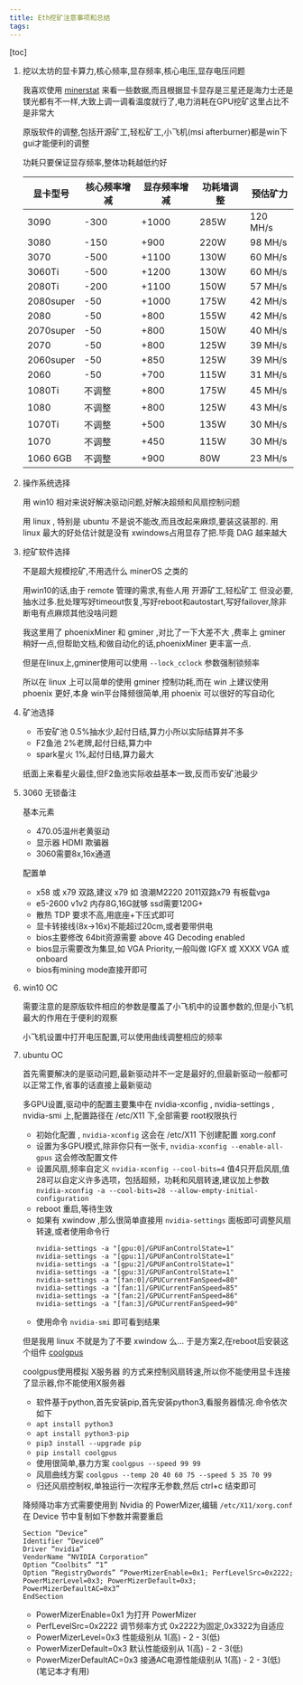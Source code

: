 ```yaml
---
title: Eth挖矿注意事项和总结
tags: 
---
```


[toc]

1. 挖以太坊的显卡算力,核心频率,显存频率,核心电压,显存电压问题

	我喜欢使用 [minerstat](https://minerstat.com/hardware) 来看一些数据,而且根据显卡显存是三星还是海力士还是镁光都有不一样,大致上调一调看温度就行了,电力消耗在GPU挖矿这里占比不是非常大
	
	原版软件的调整,包括开源矿工,轻松矿工,小飞机(msi afterburner)都是win下gui才能便利的调整
	
	功耗只要保证显存频率,整体功耗越低约好

	显卡型号 | 核心频率增减 | 显存频率增减 | 功耗墙调整 | 预估矿力
	---------|--------------|--------------|------------|---------
	3090 |	    -300 |	    +1000 |	285W |	120 MH/s
	3080 |	    -150 |	    +900 |	220W |	98 MH/s
	3070 |	    -500 |	    +1100 |	130W |	60 MH/s
	3060Ti |	-500 |	    +1200 |	130W |	60 MH/s
	2080Ti |    -200 |	    +1100 |	150W |	57 MH/s
	2080super |	-50 |	  +1000 | 175W | 42 MH/s
	2080 |	     -50 |	       +800 | 155W | 42 MH/s
	2070super |	-50 |	   +800 | 150W | 40 MH/s
	2070 |	     -50 |	       +800 | 125W | 39 MH/s
	2060super |	-50 |	   +850 | 125W | 39 MH/s
	2060 |	     -50 |	       +700 | 115W | 31 MH/s
	1080Ti |	不调整 |   +800 |	175W | 45 MH/s
	1080 |	     不调整 |	 +800 |	125W |	43 MH/s
	1070Ti |	不调整 |	+500 |	135W | 30 MH/s
	1070 |	     不调整 |	 +450 |	115W |	30 MH/s
	1060 6GB | 不调整 | +900 |	80W |	 23 MH/s
	
2. 操作系统选择

	用 win10 相对来说好解决驱动问题,好解决超频和风扇控制问题
	
	用 linux , 特别是 ubuntu 不是说不能改,而且改起来麻烦,要装这装那的. 用 linux 最大的好处估计就是没有 xwindows占用显存了把.毕竟 DAG 越来越大
	
3. 挖矿软件选择

	不是超大规模挖矿,不用选什么 minerOS 之类的
	
	用win10的话,由于 remote 管理的需求,有些人用 开源矿工,轻松矿工 但没必要,抽水过多.批处理写好timeout恢复,写好reboot和autostart,写好failover,除非断电有点麻烦其他没啥问题
	
	我这里用了 phoenixMiner 和 gminer ,对比了一下大差不大 ,费率上 gminer 稍好一点,但帮助文档,和做自动化的话,phoenixMiner 更丰富一点.
	
	但是在linux上,gminer使用可以使用 `--lock_cclock` 参数强制锁频率
	
	所以在 linux 上可以简单的使用 gminer 控制功耗,而在 win 上建议使用phoenix 更好,本身 win平台降频很简单,用 phoenix 可以很好的写自动化

4. 矿池选择

	- 币安矿池 0.5%抽水少,起付日结,算力小所以实际结算并不多
	- F2鱼池 2%老牌,起付日结,算力中
	- spark星火 1%,起付日结,算力最大
		
	纸面上来看星火最佳,但F2鱼池实际收益基本一致,反而币安矿池最少

5. 3060 无锁备注
	
	基本元素
	- 470.05温州老黄驱动
	- 显示器 HDMI 欺骗器
	- 3060需要8x,16x通道

	配置单
	- x58 或 x79 双路,建议 x79 如 浪潮M2220 2011双路x79 有板载vga
	- e5-2600 v1v2 内存8G,16G就够 ssd需要120G+
	- 散热 TDP 要求不高,用底座+下压式即可
	- 显卡转接线(8x->16x)不能超过20cm,或者要带供电
	- bios主要修改 64bit资源需要 above 4G Decoding enabled
	- bios显示需要改为集显,如 VGA Priority,一般叫做 IGFX 或 XXXX VGA 或 onboard
	- bios有mining mode直接开即可
	
6. win10 OC

	需要注意的是原版软件相应的参数是覆盖了小飞机中的设置参数的,但是小飞机最大的作用在于便利的观察
	
	小飞机设置中打开电压配置,可以使用曲线调整相应的频率
	
7. ubuntu OC

	首先需要解决的是驱动问题,最新驱动并不一定是最好的,但最新驱动一般都可以正常工作,省事的话直接上最新驱动
	
	多GPU设置,驱动中的配置主要集中在 nvidia-xconfig , nvidia-settings , nvidia-smi 上,配置路径在 /etc/X11 下,全部需要 root权限执行
	
	- 初始化配置 , `nvidia-xconfig` 这会在 /etc/X11 下创建配置 xorg.conf
	- 设置为多GPU模式,除非你只有一张卡, `nvidia-xconfig --enable-all-gpus` 这会修改配置文件
	- 设置风扇,频率自定义 `nvidia-xconfig --cool-bits=4` 值4只开启风扇,值28可以自定义许多选项，包括超频，功耗和风扇转速,建议加上参数 `nvidia-xconfig -a --cool-bits=28 --allow-empty-initial-configuration`	
	- reboot 重启,等待生效
	- 如果有 xwindow ,那么很简单直接用 `nvidia-settings` 面板即可调整风扇转速,或者使用命令行
		```
		nvidia-settings -a "[gpu:0]/GPUFanControlState=1" 
		nvidia-settings -a "[gpu:1]/GPUFanControlState=1" 
		nvidia-settings -a "[gpu:2]/GPUFanControlState=1" 
		nvidia-settings -a "[gpu:3]/GPUFanControlState=1" 
		nvidia-settings -a "[fan:0]/GPUCurrentFanSpeed=80" 
		nvidia-settings -a "[fan:1]/GPUCurrentFanSpeed=85" 
		nvidia-settings -a "[fan:2]/GPUCurrentFanSpeed=86" 
		nvidia-settings -a "[fan:3]/GPUCurrentFanSpeed=90" 
		```
	- 使用命令 `nvidia-smi` 即可看到结果

	但是我用 linux 不就是为了不要 xwindow 么... 于是方案2,在reboot后安装这个组件 [coolgpus](https://github.com/andyljones/coolgpus)
	
	coolgpus使用模拟 X服务器 的方式来控制风扇转速,所以你不能使用显卡连接了显示器,你不能使用X服务器
	
	- 软件基于python,首先安装pip,首先安装python3,看服务器情况.命令依次如下 
	- `apt install python3`
	- `apt install python3-pip`
	- `pip3 install --upgrade pip`
	- `pip install coolgpus`
	- 使用很简单,暴力方案 `coolgpus --speed 99 99`
	- 风扇曲线方案 `coolgpus --temp 20 40 60 75 --speed 5 35 70 99`
	- 归还风扇控制权,单独运行一次程序无参数,然后 ctrl+c 结束即可

	降频降功率方式需要使用到 Nvidia 的 PowerMizer,编辑 `/etc/X11/xorg.conf` 在 Device 节中复制如下参数并需要重启
	
	```
	Section “Device”
	Identifier “Device0”
	Driver “nvidia”
	VendorName “NVIDIA Corporation”
	Option “Coolbits” “1”
	Option “RegistryDwords” “PowerMizerEnable=0x1; PerfLevelSrc=0x2222; PowerMizerLevel=0x3; PowerMizerDefault=0x3; PowerMizerDefaultAC=0x3”
	EndSection
	```
	
	- PowerMizerEnable=0x1 为打开 PowerMizer
	- PerfLevelSrc=0x2222 调节频率方式 0x2222为固定,0x3322为自适应
	-  PowerMizerLevel=0x3 性能级别从 1(高) - 2 - 3(低)
	-  PowerMizerDefault=0x3 默认性能级别从 1(高) - 2 - 3(低)
	-  PowerMizerDefaultAC=0x3 接通AC电源性能级别从 1(高) - 2 - 3(低) (笔记本才有用)
	
	
	